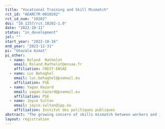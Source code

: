 ```yaml
---
title: "Vocational Training and Skill Mismatch"
rct_id: "AEARCTR-0010202"
rct_id_num: "10202"
doi: "10.1257/rct.10202-1.0"
date: "2022-10-11"
status: "in_development"
jel: ""
start_year: "2022-10-16"
end_year: "2023-12-31"
pi: "Ghazala Azmat"
pi_other:
  - name: Roland  Rathelot
    email: Roland.Rathelot@ensae.fr
    affiliation: CREST-ENSAE
  - name: Luc Behaghel
    email: luc.behaghel@psemail.eu
    affiliation: PSE
  - name: Yagan Hazard
    email: yagan.hazard@psemail.eu
    affiliation: PSE
  - name: Joyce Sultan
    email: joyce.sultan@ipp.eu
    affiliation: Institut des politiques publiques
abstract: "The growing concern of skills mismatch between workers and jobs in many developed countries has increased the amount of investment into vocational training programs for adults. In this project, we will implement a correspondence study in France to evaluate the impact of undertaking vocational training on job seekers’ success on the labor market, and how it compares with holding more classic educational qualifications. In some occupations, there is more tightness than others, and our study aims to understand firms’ responses to this and how it interacts with different types of training. We plan to send out several fictitious CVs to vacancy job postings, in which we will randomly vary the level of experience and the amount of training, either with more classic education degrees or with vocational-training program for adults, while keeping other characteristics similar. "
layout: registration
---
```


